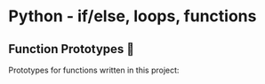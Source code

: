 # Python - if/else, loops, functions

## Function Prototypes :floppy_disk:

Prototypes for functions written in this project:
